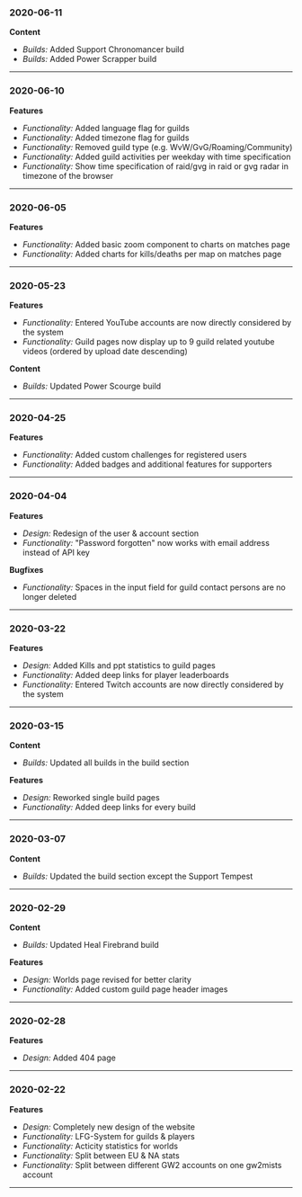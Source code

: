 ### 2020-06-11

**Content**

- *Builds:* Added Support Chronomancer build
- *Builds:* Added Power Scrapper build

---

### 2020-06-10

**Features**

- *Functionality:* Added language flag for guilds
- *Functionality:* Added timezone flag for guilds
- *Functionality:* Removed guild type (e.g. WvW/GvG/Roaming/Community)
- *Functionality:* Added guild activities per weekday with time specification
- *Functionality:* Show time specification of raid/gvg in raid or gvg radar in timezone of the browser

---

### 2020-06-05

**Features**

- *Functionality:* Added basic zoom component to charts on matches page
- *Functionality:* Added charts for kills/deaths per map on matches page

---

### 2020-05-23

**Features**

- *Functionality:* Entered YouTube accounts are now directly considered by the system
- *Functionality:* Guild pages now display up to 9 guild related youtube videos (ordered by upload date descending)

**Content**

- *Builds:* Updated Power Scourge build

---

### 2020-04-25

**Features**

- *Functionality:* Added custom challenges for registered users
- *Functionality:* Added badges and additional features for supporters

---

### 2020-04-04

**Features**

- *Design:* Redesign of the user & account section
- *Functionality:* "Password forgotten" now works with email address instead of API key

**Bugfixes**

- *Functionality:* Spaces in the input field for guild contact persons are no longer deleted

---

### 2020-03-22

**Features**

- *Design:* Added Kills and ppt statistics to guild pages
- *Functionality:* Added deep links for player leaderboards
- *Functionality:* Entered Twitch accounts are now directly considered by the system

---

### 2020-03-15

**Content**

- *Builds:* Updated all builds in the build section

**Features**

- *Design:* Reworked single build pages
- *Functionality:* Added deep links for every build

---

### 2020-03-07

**Content**

- *Builds:* Updated the build section except the Support Tempest

---

### 2020-02-29

**Content**

- *Builds:* Updated Heal Firebrand build

**Features**

- *Design:* Worlds page revised for better clarity
- *Functionality:* Added custom guild page header images

---

### 2020-02-28

**Features**

- *Design:* Added 404 page

---

### 2020-02-22

**Features**

- *Design:* Completely new design of the website
- *Functionality:* LFG-System for guilds & players
- *Functionality:* Acticity statistics for worlds
- *Functionality:* Split between EU & NA stats
- *Functionality:* Split between different GW2 accounts on one gw2mists account

---
